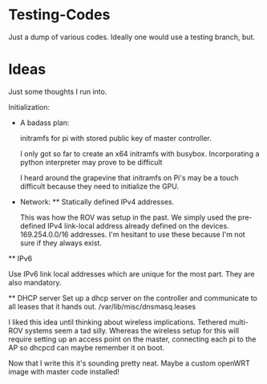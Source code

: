 # Testing-Codes

Just a dump of various codes. Ideally one would use a testing branch, but.

# Ideas
Just some thoughts I run into.

Initialization:
* A badass plan:

   initramfs for pi with stored public key of master controller.

   I only got so far to create an x64 initramfs with busybox. Incorporating a python interpreter may prove to be
   difficult

   I heard around the grapevine that initramfs on Pi's may be a touch difficult because they need to initialize the GPU.

* Network:
** Statically defined IPv4 addresses.

   This was how the ROV was setup in the past. We simply used the pre-defined IPv4 link-local address already
   defined on the devices. 169.254.0.0/16 addresses. I'm hesitant to use these because I'm not sure if they always
   exist.

** IPv6

   Use IPv6 link local addresses which are unique for the most part. They are also mandatory.

** DHCP server
   Set up a dhcp server on the controller and communicate to all leases that it hands out. /var/lib/misc/dnsmasq.leases

   I liked this idea until thinking about wireless implications. Tethered multi-ROV systems seem a tad silly.
   Whereas the wireless setup for this will require setting up an access point on the master, connecting each pi
   to the AP so dhcpcd can maybe remember it on boot.

   Now that I write this it's sounding pretty neat. Maybe a custom openWRT image with master code installed!
